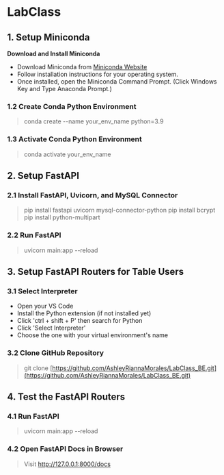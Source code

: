 # LabClass

## 1. Setup Miniconda
**Download and Install Miniconda**
- Download Miniconda from [Miniconda Website](https://docs.anaconda.com/free/miniconda/)
- Follow installation instructions for your operating system.
- Once installed, open the Miniconda Command Prompt. (Click Windows Key and Type Anaconda Prompt.)
### 1.2 Create Conda Python Environment
> conda create --name your_env_name python=3.9
### 1.3 Activate Conda Python Environment
> conda activate your_env_name
## 2. Setup FastAPI
### 2.1 Install FastAPI, Uvicorn, and MySQL Connector
> pip install fastapi uvicorn mysql-connector-python
> pip install bcrypt
> pip install python-multipart
### 2.2 Run FastAPI
> uvicorn main:app --reload
## 3. Setup FastAPI Routers for Table Users
### 3.1 Select Interpreter
- Open your VS Code
- Install the Python extension (if not installed yet)
- Click 'ctrl + shift + P' then search for Python
- Click 'Select Interpreter'
- Choose the one with your virtual environment's name
### 3.2 Clone GitHub Repository
> git clone [https://github.com/AshleyRiannaMorales/LabClass_BE.git](https://github.com/AshleyRiannaMorales/LabClass_BE.git)
## 4. Test the FastAPI Routers
### 4.1 Run FastAPI
> uvicorn main:app --reload
### 4.2 Open FastAPI Docs in Browser
> Visit http://127.0.0.1:8000/docs
  
 
